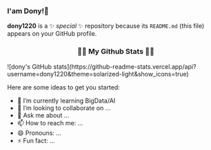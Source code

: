### I'am Dony!👋


**dony1220** is a ✨ _special_ ✨ repository because its `README.md` (this file) appears on your GitHub profile.

<h3 align="center">👩‍💻 My Github Stats 👩‍💻</h3>
![dony's GitHub stats](https://github-readme-stats.vercel.app/api?username=dony1220&theme=solarized-light&show_icons=true)


Here are some ideas to get you started:

- 🌱 I’m currently learning BigData/AI
- 👯 I’m looking to collaborate on ...
- 💬 Ask me about ...
- 📫 How to reach me: ...
- 😄 Pronouns: ...
- ⚡ Fun fact: ...
